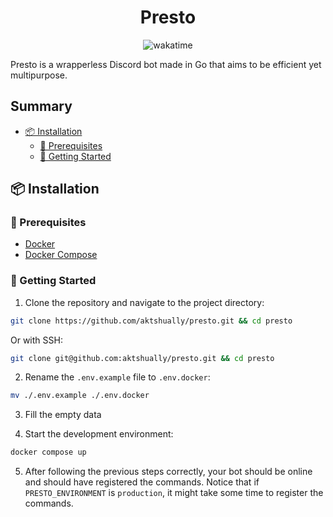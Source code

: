 <h1 align="center">
    Presto
</h1>

<div align="center">
    <img src="https://wakatime.com/badge/github/aktshually/presto.svg" alt="wakatime" style="max-width:100%">
</div>

Presto is a wrapperless Discord bot made in Go that aims to be efficient yet multipurpose.

## Summary

- [📦 Installation](#-installation)
    - [🔧 Prerequisites](#-prerequisites)
    - [🚀 Getting Started](#-getting-started)

## 📦 Installation

### 🔧 Prerequisites
- [Docker](https://www.docker.com/)
- [Docker Compose](https://docs.docker.com/compose/)

### 🚀 Getting Started

1. Clone the repository and navigate to the project directory:
```bash
git clone https://github.com/aktshually/presto.git && cd presto
```
Or with SSH:
```bash
git clone git@github.com:aktshually/presto.git && cd presto
```

2. Rename the `.env.example` file to `.env.docker`:
```bash
mv ./.env.example ./.env.docker
```

3. Fill the empty data

4. Start the development environment:
```bash
docker compose up
```

5. After following the previous steps correctly, your bot should be online and should have registered the commands. Notice that if `PRESTO_ENVIRONMENT` is `production`, it might take some time to register the commands.
